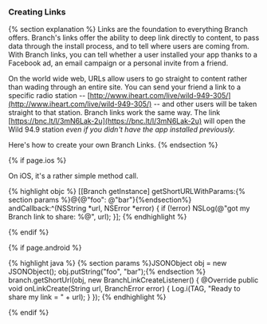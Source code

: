 ### Creating Links

{% section explanation %}
Links are the foundation to everything Branch offers. Branch's links offer the ability to deep link directly to content, to pass data through the install process, and to tell where users are coming from. With Branch links, you can tell whether a user installed your app thanks to a Facebook ad, an email campaign or a personal invite from a friend.

On the world wide web, URLs allow users to go straight to content rather than wading through an entire site. You can send your friend a link to a specific radio station -- [http://www.iheart.com/live/wild-949-305/](http://www.iheart.com/live/wild-949-305/) -- and other users will be taken straight to that station. Branch links work the same way. The link [https://bnc.lt/l/3mN6Lak-2u](https://bnc.lt/l/3mN6Lak-2u) will open the Wild 94.9 station *even if you didn't have the app installed previously.*

Here's how to create your own Branch Links.
{% endsection %}

<!--- iOS -->
{% if page.ios %}

On iOS, it's a rather simple method call.

{% highlight objc %}
[[Branch getInstance] getShortURLWithParams:{% section params %}@{@"foo": @"bar"}{%endsection%} andCallback:^(NSString *url, NSError *error) {
    if (!error) NSLog(@"got my Branch link to share: %@", url);
}];
{% endhighlight %}

{% endif %}
<!--- /iOS -->


<!--- Android -->
{% if page.android %}

{% highlight java %}
{% section params %}JSONObject obj = new JSONObject(); obj.putString("foo", "bar");{% endsection %}
branch.getShortUrl(obj, new BranchLinkCreateListener() {
	@Override
	public void onLinkCreate(String url, BranchError error) {
		Log.i(TAG, "Ready to share my link = " + url);
	}
});
{% endhighlight %}

{% endif %}
<!--- /Android -->
